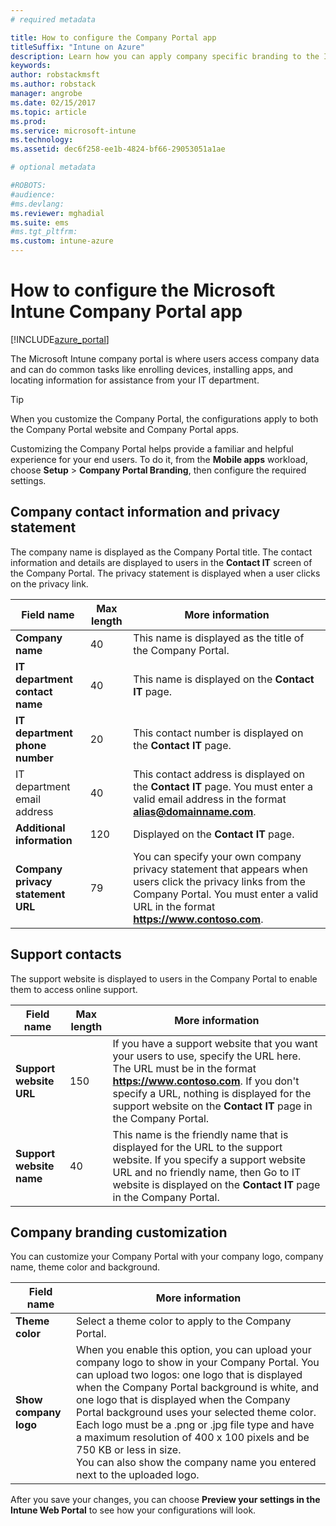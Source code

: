 ```yaml
---
# required metadata

title: How to configure the Company Portal apptitleSuffix: "Intune on Azure"
description: Learn how you can apply company specific branding to the Intune Company Portal app. "
keywords:
author: robstackmsft
ms.author: robstack
manager: angrobe
ms.date: 02/15/2017
ms.topic: article
ms.prod:
ms.service: microsoft-intune
ms.technology:
ms.assetid: dec6f258-ee1b-4824-bf66-29053051a1ae

# optional metadata

#ROBOTS:
#audience:
#ms.devlang:
ms.reviewer: mghadial
ms.suite: ems
#ms.tgt_pltfrm:
ms.custom: intune-azure
---
```


# How to configure the Microsoft Intune Company Portal app

[!INCLUDE[azure_portal](./includes/azure_portal.md)]

The Microsoft Intune company portal is where users access company data and can do common tasks like enrolling devices, installing apps, and locating information for assistance from your IT department.

> [!Tip]
> When you customize the Company Portal, the configurations apply to both the Company Portal website and Company Portal apps.

Customizing the Company Portal helps provide a familiar and helpful experience for your end users. To do it, from the **Mobile apps** workload, choose  **Setup** > **Company Portal Branding**, then configure the required settings.

## Company contact information and privacy statement
The company name is displayed as the Company Portal title. The contact information and details are displayed to users in the **Contact IT** screen of the Company Portal. The privacy statement is displayed when a user clicks on the privacy link.


|Field name|Max length|More information|
|-|-|-|
|**Company name**|40|This name is displayed as the title of the Company Portal.|
|**IT department contact name**|40|This name is displayed on the **Contact IT** page.|
|**IT department phone number**|20|This contact number is displayed on the **Contact IT** page.|
|IT department email address|40|This contact address is displayed on the **Contact IT** page. You must enter a valid email address in the format **alias@domainname.com**.|
|**Additional information**|120|Displayed on the **Contact IT** page.|
|**Company privacy statement URL**|79|You can specify your own company privacy statement that appears when users click the privacy links from the Company Portal. You must enter a valid URL in the format **https://www.contoso.com**.|

## Support contacts
The support website is displayed to users in the Company Portal to enable them to access online support.



|Field name|Max length|More information|
|-|-|-|
|**Support website URL**|150|If you have a support website that you want your users to use, specify the URL here. The URL must be in the format **https://www.contoso.com**. If you don't specify a URL, nothing is displayed for the support website on the **Contact IT** page in the Company Portal.|
|**Support website name**|40|This name is the friendly name that is displayed for the URL to the support website. If you specify a support website URL and no friendly name, then Go to IT website is displayed on the **Contact IT** page in the Company Portal.

## Company branding customization
You can customize your Company Portal with your company logo, company name, theme color and background.



|Field name|More information|
|-|-|
|**Theme color**|Select a theme color to apply to the Company Portal.|
|**Show company logo**|When you enable this option, you can upload your company logo to show in your Company Portal. You can upload two logos: one logo that is displayed when the Company Portal background is white, and one logo that is displayed when the Company Portal background uses your selected theme color. Each logo must be a .png or .jpg file type and have a maximum resolution of 400 x 100 pixels and be 750 KB or less in size.<br>You can also show the company name you entered next to the uploaded logo.|

After you save your changes, you can choose **Preview your settings in the Intune Web Portal** to see how your configurations will look.
